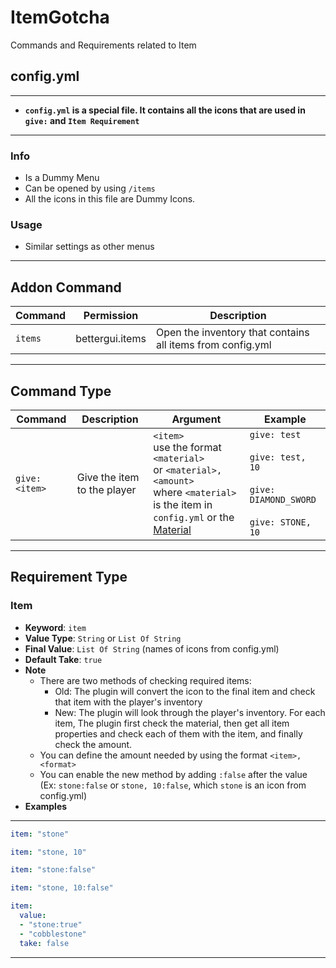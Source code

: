 # ItemGotcha
Commands and Requirements related to Item

## config.yml
***
* **`config.yml` is a special file. It contains all the icons that are used in `give:` and `Item Requirement`**
***
### Info
* Is a Dummy Menu
* Can be opened by using `/items`
* All the icons in this file are Dummy Icons.
### Usage
* Similar settings as other menus
***
## Addon Command
| Command | Permission | Description |
| --- | --- | --- |
| `items` | bettergui.items | Open the inventory that contains all items from config.yml |
***
## Command Type
| Command | Description | Argument | Example |
| ------- | ----------- | -------- | ------- |
| `give: <item>` | Give the item to the player | `<item>` <br> use the format `<material>` <br> or `<material>, <amount>` <br> where `<material>` is the item in `config.yml` or the [Material](https://hub.spigotmc.org/javadocs/spigot/org/bukkit/Material.html) | `give: test` <br> <br> `give: test, 10`  <br> <br> `give: DIAMOND_SWORD` <br> <br> `give: STONE, 10`
***
## Requirement Type
### Item
* **Keyword**: `item`
* **Value Type**: `String` or `List Of String`
* **Final Value**: `List Of String` (names of icons from config.yml)
* **Default Take**: `true`
* **Note**
  * There are two methods of checking required items:
    * Old: The plugin will convert the icon to the final item and check that item with the player's inventory
    * New: The plugin will look through the player's inventory. For each item, The plugin first check the material, then get all item properties and check each of them with the item, and finally check the amount.
  * You can define the amount needed by using the format `<item>, <format>`
  * You can enable the new method by adding `:false` after the value (Ex: `stone:false` or `stone, 10:false`, which `stone` is an icon from config.yml)
* **Examples**
***
```yaml
item: "stone"

item: "stone, 10"

item: "stone:false"

item: "stone, 10:false"

item:
  value: 
  - "stone:true"
  - "cobblestone"
  take: false
```
***
